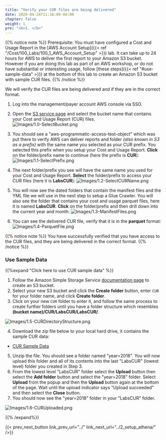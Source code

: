 ```yaml
---
title: "Verify your CUR files are being delivered"
date: 2020-04-24T11:16:09-04:00
chapter: false
weight: 1
pre: "<b>1. </b>"
---
```


{{% notice note %}}
Prerequisite:
You must have configured a Cost and Usage Report in the [AWS Account Setup]({{< ref "/Cost/100_Labs/100_1_AWS_Account_Setup" >}}) lab. It can take up to 24 hours for AWS to deliver the first report to your Amazon S3 bucket. However if you are doing this lab as part of an AWS workshop, or do not have substantial or interesting usage, follow [these steps]({{< ref "#use-sample-data" >}}) at the bottom of this lab to create an Amazon S3 bucket with sample CUR files.
{{% /notice %}}

We will verify the CUR files are being delivered and if they are in the correct format.

1. Log into the management/payer account AWS console via SSO.

2. Open the [S3 service page](https://s3.console.aws.amazon.com/) and select the bucket name that contains your Cost and Usage Report (CUR) files.
![Images/1.0-SelectBucket.png](/Cost/200_4_Cost_and_Usage_Analysis/Images/1.0-SelectBucket.png?classes=lab_picture_small)

3. You should see a "aws-programmatic-access-test-object" which was put there to verify AWS can deliver reports and folder _(also known in S3 as a prefix)_ with the same name you selected as your CUR prefix. You selected this prefix when you setup your Cost and Usage Report. **Click** on the folder/prefix name to continue (here the prefix is **CUR**):
![Images/1.1-SelectPrefix.png](/Cost/200_4_Cost_and_Usage_Analysis/Images/1.1-SelectPrefix.png?classes=lab_picture_small)

4. The next folder/prefix you see will have the same name you used for your Cost and Usage Report. **Select** the folder/prefix to access your CUR files (here it is **LabsCUR**):
![Images/1.2-SelectCURName.png](/Cost/200_4_Cost_and_Usage_Analysis/Images/1.2-SelectCURName.png?classes=lab_picture_small)

5. You will now see the dated folders that contain the manifest files and the YML file we will use in the next step to setup a Glue Crawler. You will also see the folder that contains your cost and usage parquet files, here it is named **LabsCUR**. **Click** on the folder/prefix and then drill down into the current year and month:
![Images/1.3-ManifestFiles.png](/Cost/200_4_Cost_and_Usage_Analysis/Images/1.3-ManifestFiles.png?classes=lab_picture_small)

6. You can see the delivered CUR file, verify that it is in the **parquet** format:
![Images/1.4-ParquetFile.png](/Cost/200_4_Cost_and_Usage_Analysis/Images/1.4-ParquetFile.png?classes=lab_picture_small)

{{% notice note %}}
You have successfully verified that you have access to the CUR files, and they are being delivered in the correct format.
{{% /notice %}}

### Use Sample Data

{{%expand "Click here to use CUR sample data" %}}

1. Follow the Amazon Simple Storage Service [documentation page](https://docs.aws.amazon.com/AmazonS3/latest/userguide/create-bucket-overview.html) to create an S3 bucket.
2. Select your new S3 bucket and click the **Create folder** button, enter `CUR` for your folder name, and click **Create folder**.
3. Click on your new `CUR` folder to enter it, and follow the same process to create further folders until you have a folder structure which resembles **(bucket name)/CUR/LabsCUR/LabsCUR/**.

![Images/1.5-CURDirectoryStructure.png](/Cost/200_4_Cost_and_Usage_Analysis/Images/1.5-CURDirectoryStructure.png?classes=lab_picture_small)

4. Download the zip file below to your local hard drive, it contains the sample CUR data:

- [CUR Sample Data](/Cost/200_4_Cost_and_Usage_Analysis/Code/CUR-Sample.zip)

5. Unzip the file. You should see a folder named "year=2018". You will now upload this folder and all of its contents into the last "LabsCUR" (lowest level) folder you created in Step 3.
6. From the lowest level "LabsCUR" folder select the **Upload** button then select the **Add folder** button and select the "year=2018" folder. Select **Upload** from the popup and then the **Upload** button again at the bottom of the page. Wait until the upload indicator says "Upload succeeded" and then select the **Close** button.
7. You should now see the "year=2018" folder in your "LabsCUR" folder.

![Images/1.6-CURUploaded.png](/Cost/200_4_Cost_and_Usage_Analysis/Images/1.6-CURUploaded.png?classes=lab_picture_small)

{{% /expand%}}

{{< prev_next_button link_prev_url="../" link_next_url="../2_setup_athena/" />}}
